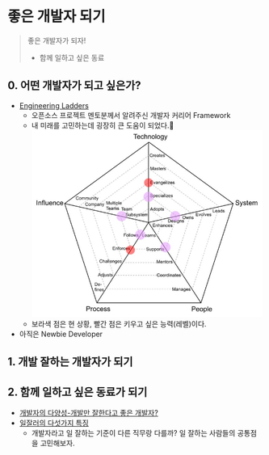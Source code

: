 # 좋은 개발자 되기

> 좋은 개발자가 되자!
>
> - 함께 일하고 싶은 동료

## 0. 어떤 개발자가 되고 싶은가?

- [Engineering Ladders](http://www.engineeringladders.com/)
  - 오픈소스 프로젝트 멘토분께서 알려주신 개발자 커리어 Framework
  - 내 미래를 고민하는데 굉장히 큰 도움이 되었다.🙏
    ![나는 현재 이런 상황인듯 하다.](attachments/2021-08-30-00-28-46.png)
  - 보라색 점은 현 상황, 빨간 점은 키우고 싶은 능력(레벨)이다.
- 아직은 Newbie Developer

## 1. 개발 잘하는 개발자가 되기

## 2. 함께 일하고 싶은 동료가 되기

- [개발자의 다양성-개발만 잘한다고 좋은 개발자?](<https://s3.ap-northeast-2.amazonaws.com/kcd-2019/resources/track2Session4(%E1%84%80%E1%85%B5%E1%86%B7%E1%84%8B%E1%85%AD%E1%84%92%E1%85%A1%E1%86%AB_reackKorea)%E1%84%8C%E1%85%A9%E1%87%82%E1%84%8B%E1%85%B3%E1%86%AB%E1%84%80%E1%85%A2%E1%84%87%E1%85%A1%E1%86%AF%E1%84%8C%E1%85%A1_%E1%84%83%E1%85%A1%E1%84%8B%E1%85%A3%E1%86%BC%E1%84%89%E1%85%A5%E1%86%BC.pdf>)
- [일잘러의 다섯가지 특징](https://brunch.co.kr/@curahee/44)
  - 개발자라고 일 잘하는 기준이 다른 직무랑 다를까? 일 잘하는 사람들의 공통점을 고민해보자.
